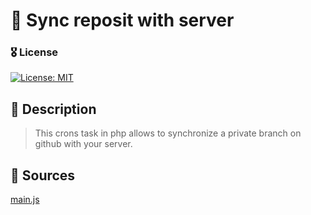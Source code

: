 # 🔌 Sync reposit with server

### 🎖 License
[![License: MIT](https://img.shields.io/badge/License-MIT-yellow.svg)](https://opensource.org/licenses/MIT)

## 📝 Description
> This crons task in php allows to synchronize a private branch on github with your server.

## 🧱 Sources
<a href="https://github.com/Oural1206/Sync-reposit-with-server/blob/main/main.js">main.js</a>
